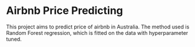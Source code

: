 # Airbnb Price Predicting

This project aims to predict price of airbnb in Australia. The method used is Random Forest regression, which is fitted on the data with hyperparameter tuned. 
